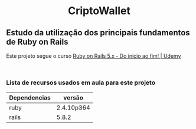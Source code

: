 <h1 style="text-align:center"> CriptoWallet</h1>

## Estudo da utilização dos principais fundamentos de Ruby on Rails

Este projeto segue o curso  <a href="https://www.udemy.com/course/rubyonrails-5x/">Ruby on Rails 5.x - Do início ao fim!
| Udemy</a>

<br>

### Lista de recursos usados em aula para este projeto
| Dependencias | versão |
| ------ | ------ |
| ruby | 2.4.10p364 |
| rails | 5.8.2 |

